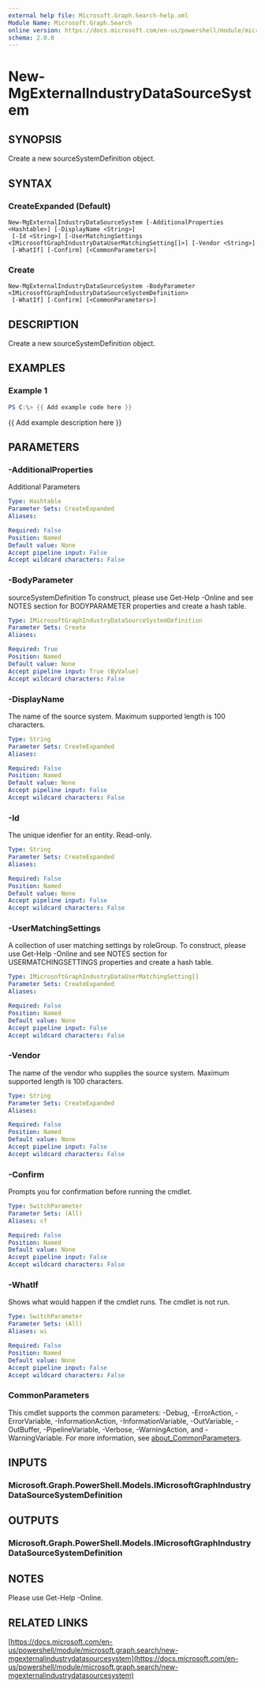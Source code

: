 ```yaml
---
external help file: Microsoft.Graph.Search-help.xml
Module Name: Microsoft.Graph.Search
online version: https://docs.microsoft.com/en-us/powershell/module/microsoft.graph.search/new-mgexternalindustrydatasourcesystem
schema: 2.0.0
---
```


# New-MgExternalIndustryDataSourceSystem

## SYNOPSIS
Create a new sourceSystemDefinition object.

## SYNTAX

### CreateExpanded (Default)
```
New-MgExternalIndustryDataSourceSystem [-AdditionalProperties <Hashtable>] [-DisplayName <String>]
 [-Id <String>] [-UserMatchingSettings <IMicrosoftGraphIndustryDataUserMatchingSetting[]>] [-Vendor <String>]
 [-WhatIf] [-Confirm] [<CommonParameters>]
```

### Create
```
New-MgExternalIndustryDataSourceSystem -BodyParameter <IMicrosoftGraphIndustryDataSourceSystemDefinition>
 [-WhatIf] [-Confirm] [<CommonParameters>]
```

## DESCRIPTION
Create a new sourceSystemDefinition object.

## EXAMPLES

### Example 1
```powershell
PS C:\> {{ Add example code here }}
```

{{ Add example description here }}

## PARAMETERS

### -AdditionalProperties
Additional Parameters

```yaml
Type: Hashtable
Parameter Sets: CreateExpanded
Aliases:

Required: False
Position: Named
Default value: None
Accept pipeline input: False
Accept wildcard characters: False
```

### -BodyParameter
sourceSystemDefinition
To construct, please use Get-Help -Online and see NOTES section for BODYPARAMETER properties and create a hash table.

```yaml
Type: IMicrosoftGraphIndustryDataSourceSystemDefinition
Parameter Sets: Create
Aliases:

Required: True
Position: Named
Default value: None
Accept pipeline input: True (ByValue)
Accept wildcard characters: False
```

### -DisplayName
The name of the source system.
Maximum supported length is 100 characters.

```yaml
Type: String
Parameter Sets: CreateExpanded
Aliases:

Required: False
Position: Named
Default value: None
Accept pipeline input: False
Accept wildcard characters: False
```

### -Id
The unique idenfier for an entity.
Read-only.

```yaml
Type: String
Parameter Sets: CreateExpanded
Aliases:

Required: False
Position: Named
Default value: None
Accept pipeline input: False
Accept wildcard characters: False
```

### -UserMatchingSettings
A collection of user matching settings by roleGroup.
To construct, please use Get-Help -Online and see NOTES section for USERMATCHINGSETTINGS properties and create a hash table.

```yaml
Type: IMicrosoftGraphIndustryDataUserMatchingSetting[]
Parameter Sets: CreateExpanded
Aliases:

Required: False
Position: Named
Default value: None
Accept pipeline input: False
Accept wildcard characters: False
```

### -Vendor
The name of the vendor who supplies the source system.
Maximum supported length is 100 characters.

```yaml
Type: String
Parameter Sets: CreateExpanded
Aliases:

Required: False
Position: Named
Default value: None
Accept pipeline input: False
Accept wildcard characters: False
```

### -Confirm
Prompts you for confirmation before running the cmdlet.

```yaml
Type: SwitchParameter
Parameter Sets: (All)
Aliases: cf

Required: False
Position: Named
Default value: None
Accept pipeline input: False
Accept wildcard characters: False
```

### -WhatIf
Shows what would happen if the cmdlet runs.
The cmdlet is not run.

```yaml
Type: SwitchParameter
Parameter Sets: (All)
Aliases: wi

Required: False
Position: Named
Default value: None
Accept pipeline input: False
Accept wildcard characters: False
```

### CommonParameters
This cmdlet supports the common parameters: -Debug, -ErrorAction, -ErrorVariable, -InformationAction, -InformationVariable, -OutVariable, -OutBuffer, -PipelineVariable, -Verbose, -WarningAction, and -WarningVariable. For more information, see [about_CommonParameters](http://go.microsoft.com/fwlink/?LinkID=113216).

## INPUTS

### Microsoft.Graph.PowerShell.Models.IMicrosoftGraphIndustryDataSourceSystemDefinition
## OUTPUTS

### Microsoft.Graph.PowerShell.Models.IMicrosoftGraphIndustryDataSourceSystemDefinition
## NOTES
Please use Get-Help -Online.

## RELATED LINKS

[https://docs.microsoft.com/en-us/powershell/module/microsoft.graph.search/new-mgexternalindustrydatasourcesystem](https://docs.microsoft.com/en-us/powershell/module/microsoft.graph.search/new-mgexternalindustrydatasourcesystem)


